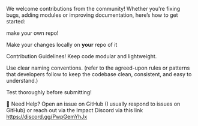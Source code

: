 We welcome contributions from the community! Whether you're fixing bugs, adding modules or improving documentation, here’s how to get started:

make your own repo!

Make your changes locally on **your** repo of it

Contribution Guidelines!
Keep code modular and lightweight.

Use clear naming conventions. (refer to the agreed-upon rules or patterns that developers follow to keep the codebase clean, consistent, and easy to understand.)

Test thoroughly before submitting!

💬 Need Help?
Open an issue on GitHub (I usually respond to issues on GitHub) or reach out via the Impact Discord via this link https://discord.gg/PwpGemYhJx

